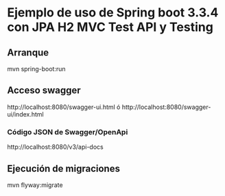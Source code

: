 # Ejemplo de uso de Spring boot 3.3.4 con JPA H2 MVC Test API y Testing

## Arranque
mvn spring-boot:run

## Acceso swagger
http://localhost:8080/swagger-ui.html
ó
http://localhost:8080/swagger-ui/index.html

### Código JSON de Swagger/OpenApi
http://localhost:8080/v3/api-docs

## Ejecución de migraciones
mvn flyway:migrate
